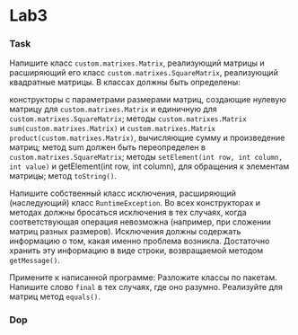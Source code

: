 # Lab3

### Task

Напишите класс `custom.matrixes.Matrix`, реализующий матрицы и расширяющий его класс `custom.matrixes.SquareMatrix`, реализующий квадратные матрицы. В
классах должны быть определены:

конструкторы с параметрами размерами матриц, создающие нулевую матрицу для `custom.matrixes.Matrix` и единичную для `custom.matrixes.SquareMatrix`;
методы `custom.matrixes.Matrix sum(custom.matrixes.Matrix)` и `custom.matrixes.Matrix product(custom.matrixes.Matrix)`, вычисляющие сумму и произведение матриц; метод sum должен быть
переопределен в `custom.matrixes.SquareMatrix`;
методы `setElement(int row, int column, int value)` и getElement(int row, int column), для обращения к элементам
матрицы;
метод    `toString()`.

Напишите собственный класс исключения, расширяющий (наследующий) класс `RuntimeException`. Во всех конструкторах и
методах должны бросаться исключения в тех случаях, когда соответствующая операция невозможна (например, при сложении
матриц разных размеров). Исключения должны содержать информацию о том, какая именно проблема возникла. Достаточно
хранить эту информацию в виде строки, возвращаемой методом `getMessage()`.

Примените к написанной программе:
Разложите классы по пакетам.
Напишите слово `final` в тех случаях, где оно разумно.
Реализуйте для матриц метод `equals()`.

### Dop
